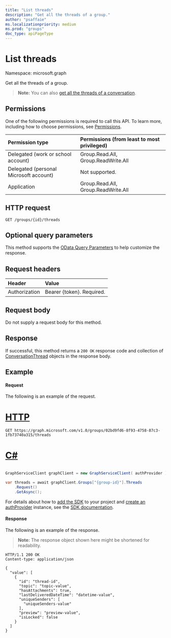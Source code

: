 ```yaml
---
title: "List threads"
description: "Get all the threads of a group."
author: "psaffaie"
ms.localizationpriority: medium
ms.prod: "groups"
doc_type: apiPageType
---
```


# List threads

Namespace: microsoft.graph

Get all the threads of a group.

> **Note:** You can also [get all the threads of a conversation](conversation-list-threads.md).

## Permissions

One of the following permissions is required to call this API. To learn more, including how to choose permissions, see [Permissions](/graph/permissions-reference).

| Permission type                        | Permissions (from least to most privileged) |
| :------------------------------------- | :------------------------------------------ |
| Delegated (work or school account)     | Group.Read.All, Group.ReadWrite.All         |
| Delegated (personal Microsoft account) | Not supported.                              |
| Application                            | Group.Read.All, Group.ReadWrite.All         |

## HTTP request

<!-- { "blockType": "ignored" } -->

```http
GET /groups/{id}/threads
```

## Optional query parameters

This method supports the [OData Query Parameters](/graph/query-parameters) to help customize the response.

## Request headers

| Header        | Value                     |
| :------------ | :------------------------ |
| Authorization | Bearer {token}. Required. |

## Request body

Do not supply a request body for this method.

## Response

If successful, this method returns a `200 OK` response code and collection of [ConversationThread](../resources/conversationthread.md) objects in the response body.

## Example

#### Request

The following is an example of the request.

# [HTTP](#tab/http)

<!-- {
  "blockType": "request",
  "name": "group_get_threads"
}-->

```msgraph-interactive
GET https://graph.microsoft.com/v1.0/groups/02bd9fd6-8f93-4758-87c3-1fb73740a315/threads
```

# [C#](#tab/csharp)

```csharp

GraphServiceClient graphClient = new GraphServiceClient( authProvider );

var threads = await graphClient.Groups["{group-id}"].Threads
	.Request()
	.GetAsync();

```


 For details about how to [add the SDK](/graph/sdks/sdk-installation) to your project and [create an authProvider](/graph/sdks/choose-authentication-providers) instance, see the [SDK documentation](/graph/sdks/sdks-overview).

#### Response

The following is an example of the response.

> **Note:** The response object shown here might be shortened for readability.

<!-- {
  "blockType": "response",
  "truncated": true,
  "@odata.type": "microsoft.graph.conversationThread",
  "isCollection": true
} -->

```http
HTTP/1.1 200 OK
Content-type: application/json

{
  "value": [
    {
      "id": "thread-id",
      "topic": "topic-value",
      "hasAttachments": true,
      "lastDeliveredDateTime": "datetime-value",
      "uniqueSenders": [
        "uniqueSenders-value"
      ],
      "preview": "preview-value",
      "isLocked": false
    }
  ]
}
```

<!-- uuid: 8fcb5dbc-d5aa-4681-8e31-b001d5168d79
2015-10-25 14:57:30 UTC -->
<!-- {
  "type": "#page.annotation",
  "description": "List threads",
  "keywords": "",
  "section": "documentation",
  "tocPath": "",
  "suppressions": [
  ]
}-->
